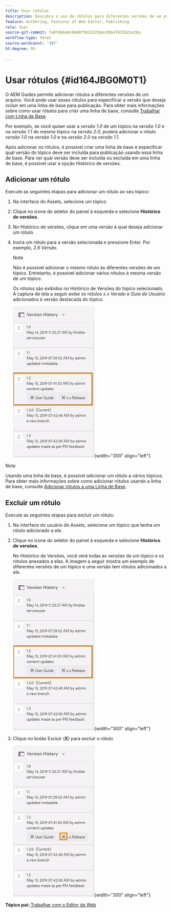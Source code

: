 ```yaml
---
title: Usar rótulos
description: Descubra o uso de rótulos para diferentes versões de um arquivo no AEM Guides. Saiba como adicionar ou excluir um rótulo a uma versão de um tópico.
feature: Authoring, Features of Web Editor, Publishing
role: User
source-git-commit: fa07db6a9cb8d8f5b133258acd5647631b22e28a
workflow-type: tm+mt
source-wordcount: '397'
ht-degree: 0%

---
```


# Usar rótulos {#id164JBG0M0T1}

O AEM Guides permite adicionar rótulos a diferentes versões de um arquivo. Você pode usar esses rótulos para especificar a versão que deseja incluir em uma linha de base para publicação. Para obter mais informações sobre como usar rótulos para criar uma linha de base, consulte [Trabalhar com Linha de Base](generate-output-use-baseline-for-publishing.md#).

Por exemplo, se você quiser usar a *versão 1.0* de um tópico na *versão 1.0* e na *versão 1.1* do mesmo tópico na *versão 2.0*, poderá adicionar o rótulo *versão 1.0* na *versão 1.0* e na *versão 2.0* na *versão 1.1*.

Após adicionar os rótulos, é possível criar uma linha de base e especificar qual versão do tópico deve ser incluída para publicação usando essa linha de base. Para ver qual versão deve ser incluída ou excluída em uma linha de base, é possível usar a opção Histórico de versões.

## Adicionar um rótulo

Execute as seguintes etapas para adicionar um rótulo ao seu tópico:

1. Na interface do Assets, selecione um tópico
1. Clique no ícone do seletor do painel à esquerda e selecione **Histórico de versões**.
1. No Histórico de versões, clique em uma versão à qual deseja adicionar um rótulo.

1. Insira um rótulo para a versão selecionada e pressione Enter. Por exemplo, *2.6 Versão*.

   >[!NOTE]
   >
   > Não é possível adicionar o mesmo rótulo às diferentes versões de um tópico. Entretanto, é possível adicionar vários rótulos à mesma versão de um tópico.

   Os rótulos são exibidos no Histórico de Versões do tópico selecionado. A captura de tela a seguir exibe os rótulos *x.x Versão* e *Guia do Usuário* adicionados à versão destacada do tópico.

   ![](images/labels.png){width="300" align="left"}

>[!NOTE]
>
> Usando uma linha de base, é possível adicionar um rótulo a vários tópicos. Para obter mais informações sobre como adicionar rótulos usando a linha de base, consulte [Adicionar rótulos a uma Linha de Base](generate-output-use-baseline-for-publishing.md#id184KD0T305Z).

## Excluir um rótulo

Execute as seguintes etapas para excluir um rótulo:

1. Na interface do usuário do Assets, selecione um tópico que tenha um rótulo adicionado a ele.
1. Clique no ícone do seletor do painel à esquerda e selecione **Histórico de versões**.

   No Histórico de Versões, você verá todas as versões de um tópico e os rótulos anexados a elas. A imagem a seguir mostra um exemplo de diferentes versões de um tópico e uma versão tem rótulos adicionados a ele.

   ![](images/labels.png){width="300" align="left"}

1. Clique no botão Excluir \(**X**\) para excluir o rótulo.

   ![](images/delete-labels.png){width="300" align="left"}


**Tópico pai:**[ Trabalhar com o Editor da Web](web-editor.md)
